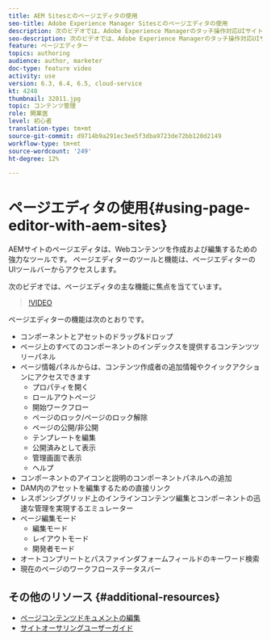 ```yaml
---
title: AEM Sitesとのページエディタの使用
seo-title: Adobe Experience Manager Sitesとのページエディタの使用
description: 次のビデオでは、Adobe Experience Managerのタッチ操作対応UIサイトエディターの主な機能のいくつかに焦点を当てています。
seo-description: 次のビデオでは、Adobe Experience Managerのタッチ操作対応UIサイトエディターの主な機能のいくつかに焦点を当てています。
feature: ページエディター
topics: authoring
audience: author, marketer
doc-type: feature video
activity: use
version: 6.3, 6.4, 6.5, cloud-service
kt: 4248
thumbnail: 32011.jpg
topic: コンテンツ管理
role: 開業医
level: 初心者
translation-type: tm+mt
source-git-commit: d9714b9a291ec3ee5f3dba9723de72bb120d2149
workflow-type: tm+mt
source-wordcount: '249'
ht-degree: 12%

---
```



# ページエディタの使用{#using-page-editor-with-aem-sites}

AEMサイトのページエディタは、Webコンテンツを作成および編集するための強力なツールです。 ページエディターのツールと機能は、ページエディターのUIツールバーからアクセスします。

次のビデオでは、ページエディタの主な機能に焦点を当てています。

>[!VIDEO](https://video.tv.adobe.com/v/32011?quality=12&learn=on)

ページエディターの機能は次のとおりです。

* コンポーネントとアセットのドラッグ&amp;ドロップ
* ページ上のすべてのコンポーネントのインデックスを提供するコンテンツツリーパネル
* ページ情報パネルからは、コンテンツ作成者の追加情報やクイックアクションにアクセスできます
   * プロパティを開く
   * ロールアウトページ
   * 開始ワークフロー
   * ページのロック/ページのロック解除
   * ページの公開/非公開
   * テンプレートを編集
   * 公開済みとして表示
   * 管理画面で表示
   * ヘルプ
* コンポーネントのアイコンと説明のコンポーネントパネルへの追加
* DAM内のアセットを編集するための直接リンク
* レスポンシブグリッド上のインラインコンテンツ編集とコンポーネントの迅速な管理を実現するエミュレーター
* ページ編集モード
   * 編集モード
   * レイアウトモード
   * 開発者モード
* オートコンプリートとパスファインダフォームフィールドのキーワード検索
* 現在のページのワークフローステータスバー

## その他のリソース {#additional-resources}

* [ページコンテンツドキュメントの編集](https://docs.adobe.com/content/help/ja-JP/experience-manager-65/authoring/authoring/editing-content.html)
* [サイトオーサリングユーザーガイド](https://docs.adobe.com/content/help/en/experience-manager-65/authoring/home.html)
